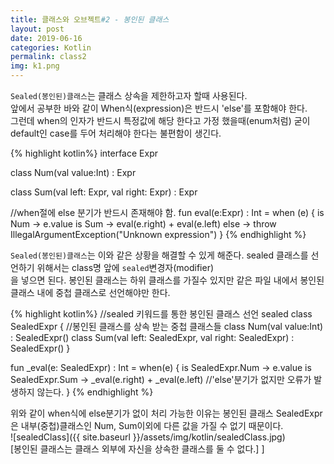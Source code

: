 ```yaml
---
title: 클래스와 오브젝트#2 - 봉인된 클래스
layout: post
date: 2019-06-16
categories: Kotlin
permalink: class2
img: k1.png
---
```


`Sealed(봉인된)클래스`는 클래스 상속을 제한하고자 할때 사용된다.
<br>앞에서 공부한 바와 같이 When식(expression)은 반드시 'else'를 포함해야 한다.
<br>그런데 when의 인자가 반드시 특정값에 해당 한다고 가정 했을때(enum처럼) 굳이 default인 case를
두어 처리해야 한다는 불편함이 생긴다.

{% highlight kotlin%}
interface Expr

class Num(val value:Int) : Expr

class Sum(val left: Expr, val right: Expr) : Expr

//when절에 else 분기가 반드시 존재해야 함.
fun eval(e:Expr) : Int =
        when (e) {
            is Num -> e.value
            is Sum -> eval(e.right) + eval(e.left)
            else ->
                throw IllegalArgumentException("Unknown expression")
        }
{% endhighlight %}

`Sealed(봉인된)클래스`는 이와 같은 상황을 해결할 수 있게 해준다. sealed 클래스를 선언하기 위해서는 class명 앞에 <code>sealed</code>변경자(modifier)
<br>을 넣으면 된다. 봉인된 클래스는 하위 클래스를 가질수 있지만 같은 파일 내에서 봉인된 클래스 내에 중첩 클래스로 선언해야만 한다.

{% highlight kotlin%}
//sealed 키워드를 통한 봉인된 클래스 선언
sealed class SealedExpr {
  //봉인된 클래스를 상속 받는 중첩 클래스들
    class Num(val value:Int) : SealedExpr()
    class Sum(val left: SealedExpr, val right: SealedExpr) : SealedExpr()
}

fun _eval(e: SealedExpr) : Int =
        when(e) {
            is SealedExpr.Num -> e.value
            is SealedExpr.Sum -> _eval(e.right) + _eval(e.left)
            //'else'분기가 없지만 오류가 발생하지 않는다.
        }
{% endhighlight %}

위와 같이 when식에 else분기가 없이 처리 가능한 이유는 봉인된 클래스 SealedExpr은 내부(중첩)클래스인 Num, Sum이외에 다른
값을 가질 수 없기 때문이다.
<br>![sealedClass]({{ site.baseurl }}/assets/img/kotlin/sealedClass.jpg)
<br><span class="font15"><bold>[봉인된 클래스는 클래스 외부에 자신을 상속한 클래스를 둘 수 없다.]</bold></span>
]